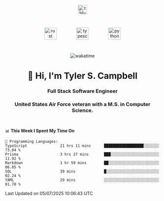 <p align="center">
<a href="https://www.linkedin.com/in/t36campbell" target="blank"><img align="center" src="https://ik.imagekit.io/t36campbell/Portfolio/linkedin.png.original_m8bbGgPh6.png" alt="t36campbell" height="30" width="30" /></a>
</p>
<p align="center">
    <img src="https://rustacean.net/assets/rustacean-orig-noshadow.svg" alt="rust" width="40" height="40" style="margin: 6%;" />
    <img src="https://cdn.worldvectorlogo.com/logos/typescript.svg" alt="typescript" width="40" height="40" style="margin: 6%;" />
    <img src="https://cdn.worldvectorlogo.com/logos/python-5.svg" alt="python" width="40" height="40" style="margin: 6%;" />
</p>
<div align="center">
  
  ![wakatime](https://wakatime.com/badge/user/738aac7f-8868-4bc3-a1df-4c36703ee4b6.svg)
  
</div>

<h1 align="center">👋 Hi, I'm Tyler S. Campbell</h1>
<h3 align="center">Full Stack Software Engineer</h3>
<h3 align="center">United States Air Force veteran with a M.S. in Computer Science.</h3>
<br>

<!--START_SECTION:waka-->
📊 **This Week I Spent My Time On** 

```text
💬 Programming Languages: 
TypeScript               21 hrs 11 mins      ██████████████████░░░░░░░   73.04 % 
Prisma                   3 hrs 27 mins       ███░░░░░░░░░░░░░░░░░░░░░░   11.92 % 
Markdown                 1 hr 59 mins        ██░░░░░░░░░░░░░░░░░░░░░░░   06.85 % 
SQL                      39 mins             █░░░░░░░░░░░░░░░░░░░░░░░░   02.24 % 
YAML                     29 mins             ░░░░░░░░░░░░░░░░░░░░░░░░░   01.70 % 
```


 Last Updated on 05/07/2025 10:06:43 UTC
<!--END_SECTION:waka-->
